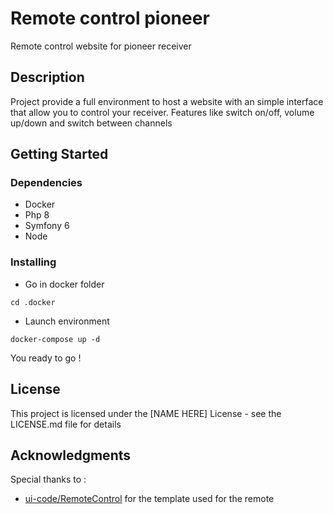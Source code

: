 # Remote control pioneer
Remote control website for pioneer receiver 

## Description

Project provide a full environment to host a website with an simple interface that allow you to control your receiver.
Features like switch on/off, volume up/down and switch between channels

## Getting Started

### Dependencies

* Docker
* Php 8
* Symfony 6
* Node

### Installing

* Go in docker folder
```
cd .docker
```

* Launch environment 
```
docker-compose up -d
```

You ready to go !

## License

This project is licensed under the [NAME HERE] License - see the LICENSE.md file for details

## Acknowledgments

Special thanks to :
* [ui-code/RemoteControl](https://github.com/ui-code/RemoteControl) for the template used for the remote
